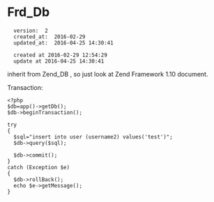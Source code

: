 # Frd_Db

      version:  2
      created_at:  2016-02-29
      updated_at:  2016-04-25 14:30:41

      created at 2016-02-29 12:54:29 
      update at 2016-04-25 14:30:41



inherit from Zend_DB ,  so just look at  Zend Framework 1.10  document.


  
Transaction:

    <?php
    $db=app()->getDb();
    $db->beginTransaction();

    try 
    {
      $sql="insert into user (username2) values('test')";
      $db->query($sql);

      $db->commit();
    }  
    catch (Exception $e)
    {
      $db->rollBack();
      echo $e->getMessage();
    }  


